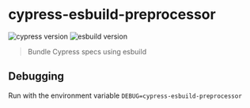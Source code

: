 # cypress-esbuild-preprocessor
![cypress version](https://img.shields.io/badge/cypress-6.7.1-brightgreen) ![esbuild version](https://img.shields.io/badge/esbuild-0.9.2-brightgreen)
> Bundle Cypress specs using esbuild

## Debugging

Run with the environment variable `DEBUG=cypress-esbuild-preprocessor`
